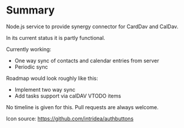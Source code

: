 Summary
=======

Node.js service to provide synergy connector for CardDav and CalDav.

In its current status it is partly functional.

Currently working:
* One way sync of contacts and calendar entries from server
* Periodic sync

Roadmap would look roughly like this:
* Implement two way sync
* Add tasks support via calDAV VTODO items

No timeline is given for this. Pull requests are always welcome.




Icon source:
https://github.com/intridea/authbuttons